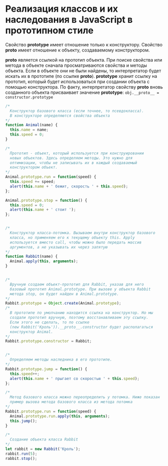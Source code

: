 # Реализация классов и их наследования в JavaScript в прототипном стиле

Свойство **prototype** имеет отношение только к конструктору.
Свойство **__proto__** имеет отношение к объекту, создаваемому конструктором.

**__proto__** является ссылкой на прототип объекта. При поиске свойства или метода в объекте сначала просматриваются свойства и методы объекта. Если в объекте они не были найдены, то интерпретатор будет искать их в прототипе (по ссылке **__proto__**).
**prototype** хранит ссылку на прототип, который будет использоваться при создании объекта с помощью конструктора. По факту, интерпретатор свойству **__proto__** вновь созданного объекта присваивает значение **prototype**: `obj.__proto__ = constructor.prototype`

```javascript
/* 
  Конструктор базового класса (если точнее, то псевдокласса). 
  В конструкторе определяются свойства объекта 
*/
function Animal(name) {
  this.name = name;
  this.speed = 0;
}

/*
  Прототип - объект, который используется при конструировании
  новых объектов. Здесь определяем методы. Это нужно для
  оптимизации, чтобы не записывать их в каждый создаваемый
  конструктором объект.
*/
Animal.prototype.run = function(speed) {
  this.speed += speed;
  alert(this.name + ' бежит, скорость ' + this.speed);
};

Animal.prototype.stop = function() {
  this.speed = 0;
  alert(this.name + ' стоит ');
};


/*
  Конструктор класса-потомка. Вызываем внутри конструктор базового
  класса, но применяем его к текущему объекту this. Apply 
  используется вместо call, чтобы можно было передать массив
  аргументов, а не указывать их через запятую 
*/
function Rabbit(name) {
  Animal.apply(this, arguments);
}


/*
  Вручную создаем объект-прототип для Rabbit, указав для него
  базовый прототип Animal.prototype. При вызове у объекта Rabbit
  метода stop, он будет найден в Animal.prototype.
*/
Rabbit.prototype = Object.create(Animal.prototype);
/*
  В прототипе по умолчанию находится ссылка на конструктор. Но мы
  создали прототип вручную, поэтому восстанавливаем эту ссылку.
  Если этого не сделать, то по ссылке 
  (new Rabbit('Кроль')).__proto__.constructor будет располагаться 
  конструктор Animal.
*/
Rabbit.prototype.constructor = Rabbit;


/*
  Определяем методы наследника в его прототипе.
*/
Rabbit.prototype.jump = function() {
  this.speed++;
  alert(this.name + ' прыгает со скоростью ' + this.speed);
};

/*
  Метод базового класса можно переопределить у потомка. Ниже показан
  пример вызова метода базового класса из метода потомка
*/
Rabbit.prototype.run = function(speed) {
  Animal.prototype.run.apply(this, arguments);
  this.jump();
}

/*
  Создание объекта класса Rabbit
*/
let rabbit = new Rabbit('Кроль');
rabbit.run(5);
rabbit.stop();
```

